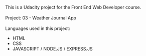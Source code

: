 This is a Udacity project for the Front End Web Developer course.
<br><br>
Project: 03 - Weather Journal App
<br><br>
Languages used in this project:
<br>
- HTML
- CSS
- JAVASCRIPT / NODE.JS / EXPRESS.JS
